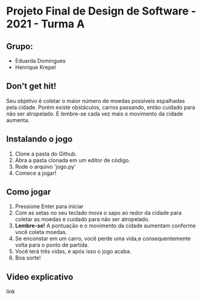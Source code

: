 # **Projeto Final de Design de Software - 2021 - Turma A**

## **Grupo**:
- Eduarda Domingues
- Henrique Krepel

## **Don't get hit!**
Seu objetivo é coletar o maior número de moedas possíveis espalhadas pela cidade. Porém existe obstáculos, carros passando, então cuidado para não ser atropelado. E lembre-se cada vez mais o movimento da cidade aumenta. 

## **Instalando o jogo**
1. Clone a pasta do Github.
2. Abra a pasta clonada em um editor de código.
3. Rode o arquivo 'jogo.py'
4. Comece a jogar!

## **Como jogar**
1. Pressione Enter para iniciar
2. Com as setas no seu teclado mova o sapo ao redor da cidade para coletar as moedas e cuidado para não ser atropelado. 
3. **Lembre-se!** A pontuação e o movimento da cidade aumentam conforme você coleta moedas. 
4. Se enconstar em um carro, você perde uma vida,e consequentemente volta para o ponto de partida.
5. Você terá três vidas, e após isso o jogo acaba.  
6. Boa sorte!

## **Vídeo explicativo**
link
